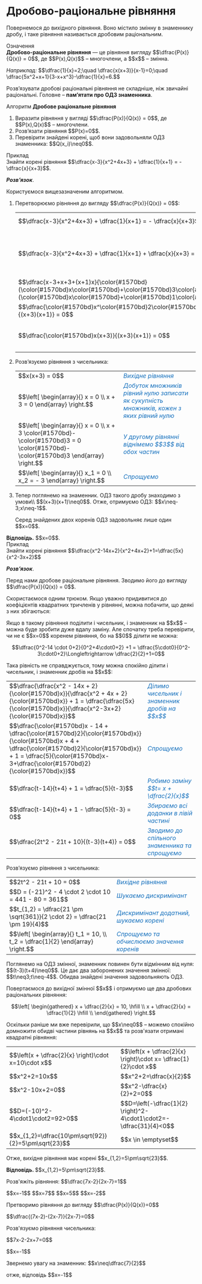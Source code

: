 # Дробово-раціональне рівняння

<p>Повернемося до вихідного рівняння. Воно містило змінну в знаменнику дробу, і таке рівняння називається дробовим раціональним.</p>

<div class="space">
<div class="eoz-wrap">
<span class="eoz">Означення</span>
<div class="eoz-text">
<b>Дробово-раціональне рівняння</b> — це рівняння вигляду $$\dfrac{P(x)}{Q(x)} = 0$$, де $$P(x),Q(x)$$ – многочлени, а $$x$$ – змінна.
</div>
</div>
</div>

<p><i>Наприклад:</i> $$\dfrac{1}{x}=2;\quad \dfrac{x(x+3)}{x-1}=0;\quad \dfrac{5x^2+x+1}{3-x+x^3}-\dfrac{1}{x}=6.$$</p>

<p>Розв’язувати дробові раціональні рівняння не складніше, ніж звичайні раціональні. Головне – <b>пам’ятати про ОДЗ знаменника</b>.</p>

<div class="space">
<div class="alg-wrap">
<span class="alg">Алгоритм</span> <b>Дробове раціональне рівняння</b>
<div class="alg-text">
<ol>
<li>Виразити рівняння у вигляді $$\dfrac{P(x)}{Q(x)} = 0$$, де $$P(x),Q(x)$$ – многочлени.</li>
<li>Розв’язати рівняння $$P(x)=0$$.</li>
<li>Перевірити знайдені корені, щоб вони задовольняли ОДЗ знаменника: $$Q(x_i)\neq0$$.</li>
</ol>
</div>
</div>
</div>

<div class="space">
<div class="task-wrap">
<span class="task">Приклад</span>
<div class="task-text">
Знайти корені рівняння $$\dfrac{x-3}{x^2+4x+3} + \dfrac{1}{x+1} = -\dfrac{x}{x+3}$$. 
<p><b><i>Розв’язок</i></b>.</p>
<p>Користуємося вищезазначеним алгоритмом.</p>
<ol>
<li>Перетворюємо рівняння до вигляду $$\dfrac{P(x)}{Q(x)} = 0$$:</li>

<table style="border: none;" class="none">
<tr>
<td>$$\dfrac{x-3}{x^2+4x+3} + \dfrac{1}{x+1} = - \dfrac{x}{x+3}$$</td>
<td><i><font color="1570bd">Вихідне рівняння</font></i></td>
</tr>
<tr>
<td>$$\dfrac{x-3}{x^2+4x+3} + \dfrac{1}{x+1} + \dfrac{x}{x+3} = 0$$</td>
<td><font color="1570bd"><i>Додаємо $$\dfrac{x}{x+3}$$ до обох частин та спрощуємо</i></font></td>
</tr>
<tr>
<td>$$\dfrac{x-3+x+3+(x+1)x}{\color{#1570bd}(\color{#1570bd}x\color{#1570bd}+\color{#1570bd}3\color{#1570bd})\color{#1570bd}(\color{#1570bd}x\color{#1570bd}+\color{#1570bd}1\color{#1570bd})} = 0$$</td>
<td><font color="1570bd"><i>Зводимо до спільного знаменника</i></font></td>
</tr>
<tr>
<td>$$\dfrac{\color{#1570bd}x^\color{#1570bd}2\color{#1570bd}+\color{#1570bd}3\color{#1570bd}x}{(x+3)(x+1)} = 0$$</td>
<td><font color="1570bd"><i>Спрощуємо</i></font></td>
</tr>
<tr>
<td>$$\dfrac{\color{#1570bd}x(x+3)}{(x+3)(x+1)} = 0$$</td>
<td><font color="1570bd"><i>Виносимо $$x$$ в чисельнику за дужки</i></font></td>
</tr>
</table>

<li>Розв’язуємо рівняння з чисельника:</li>

<table style="border: none;" class="none">
<tr>
<td>$$x(x+3) = 0$$</td>
<td><i><font color="1570bd">Вихідне рівняння</font></i></td>
</tr>
<tr>
<td>$$\left[
    \begin{array}{}
        x = 0 \\
        x + 3 = 0
    \end{array}
    \right.$$</td>
<td><font color="1570bd"><i>Добуток множників рівний нулю записати як сукупність множників, кожен з яких рівний нулю</i></font></td>
</tr>
<tr>
<td>$$\left[
    \begin{array}{}
        x = 0 \\
        x + 3 \color{#1570bd}- \color{#1570bd}3 = 0 \color{#1570bd}- \color{#1570bd}3
    \end{array}
    \right.$$</td>
<td><font color="1570bd"><i>У другому рівнянні віднімемо $$3$$ від обох частин</i></font></td>
</tr>
<tr>
<td>$$\left[
    \begin{array}{}
        x_1 = 0 \\
        x_2 = - 3
    \end{array}
    \right.$$</td>
<td><font color="1570bd"><i>Спрощуємо</i></font></td>
</tr>
</table>

<li>Тепер поглянемо на знаменник. ОДЗ такого дробу знаходимо з умови\\ $$(x+3)(x+1)\neq0$$. Отже, отримуємо ОДЗ: $$x\neq-3;x\neq-1$$.</li>
<p>Серед знайдених двох коренів ОДЗ задовольняє лише один $$x=0$$.</p>
</ol>
<b>Вiдповiдь.</b> $$x=0$$.
</div>
</div>
</div>

<div class="space">
<div class="task-wrap">
<span class="task">Приклад</span>
<div class="task-text">
Знайти корені рівняння $$\dfrac{x^2-14x+2}{x^2+4x+2}+1=\dfrac{5x}{x^2-3x+2}$$  
<p><b><i>Розв’язок</i></b>.</p>
<p>Перед нами дробове раціональне рівняння. Зводимо його до вигляду $$\dfrac{P(x)}{Q(x)} = 0$$.</p>
<p>Скористаємося одним трюком. Якщо уважно придивитися до коефіцієнтів квадратних тричленів у рівнянні, можна побачити, що деякі з них збігаються:</p>
<p>Якщо в такому рівняння поділити і чисельник, і знаменник на $$x$$ – можна буде зробити дуже вдалу заміну. Але спочатку треба перевірити, чи не є $$x=0$$ коренем рівняння, бо на $$0$$ ділити не можна:</p>
<p align="center">$$\dfrac{0^2-14 \cdot 0+2}{0^2+4\cdot0+2} +1 = \dfrac{5\cdot0}{0^2-3\cdot0+2}\Longleftrightarrow \dfrac{2}{2}+1=0$$</p>
<p>Така рівність не справджується, тому можна спокійно ділити і чисельник, і знаменник дробів на $$x$$:</p>

<table style="border: none;" class="none">
<tr>
<td>$$\dfrac{\dfrac{x^2 - 14x + 2}{\color{#1570bd}x}}{\dfrac{x^2 + 4x + 2}{\color{#1570bd}x}} + 1 = \dfrac{\dfrac{5x}{\color{#1570bd}x}}{\dfrac{x^2-3x+2}{\color{#1570bd}x}}$$</td>
<td><i><font color="1570bd">Ділимо чисельник і знаменник дробів на $$x$$</font></i></td>
</tr>
<tr>
<td>$$\dfrac{\color{#1570bd}x - 14 + \dfrac{\color{#1570bd}2}{\color{#1570bd}x}}{\color{#1570bd}x + 4 + \dfrac{\color{#1570bd}2}{\color{#1570bd}x}} + 1 = \dfrac{5}{\color{#1570bd}x-3+\dfrac{\color{#1570bd}2}{\color{#1570bd}x}}$$</td>
<td><font color="1570bd"><i>Спрощуємо</i></font></td>
</tr>
<tr>
<td>$$\dfrac{t-14}{t+4} + 1 = \dfrac{5}{t-3}$$</td>
<td><font color="1570bd"><i>Робимо заміну $$t= x + \dfrac{2}{x}$$</i></font></td>
</tr>
<tr>
<td>$$\dfrac{t-14}{t+4} + 1 - \dfrac{5}{t-3} = 0$$</td>
<td><font color="1570bd"><i>Збираємо всі доданки в лівій частині</i></font></td>
</tr>
<tr>
<td>$$\dfrac{2t^2 - 21t + 10}{(t-3)(t+4)} = 0$$</td>
<td><font color="1570bd"><i>Зводимо до спільного знаменника та спрощуємо</i></font></td>
</tr>
</table>

<p>Розв’язуємо рівняння з чисельника:</p>

<table style="border: none;" class="none">
<tr>
<td>$$2t^2 - 21t + 10 = 0$$</td>
<td><i><font color="1570bd">Вихідне рівняння</font></i></td>
</tr>
<tr>
<td>$$D = (-21)^2 - 4 \cdot 2 \cdot 10 = 441 - 80 = 361$$</td>
<td><font color="1570bd"><i>Шукаємо дискримінант</i></font></td>
</tr>
<tr>
<td>$$t_{1,2} = \dfrac{21 \pm \sqrt{361}}{2 \cdot 2} = \dfrac{21 \pm 19}{4}$$</td>
<td><font color="1570bd"><i>Дискримінант додатний, шукаємо корені</i></font></td>
</tr>
<tr>
<td>$$\left[
    \begin{array}{}
        t_1 = 10, \\
        t_2 = \dfrac{1}{2}
    \end{array}
    \right.$$</td>
<td><font color="1570bd"><i>Спрощуємо та обчислюємо значення коренів</i></font></td>
</tr>
</table>

<p>Поглянемо на ОДЗ змінної, знаменник повинен бути відмінним від нуля: $$(t-3)(t+4)\neq0$$. Це дає два заборонених значення змінної: $$t\neq3;t\neq-4$$. Обидва знайдені значення задовольняють ОДЗ.</p>
<p>Повертаємося до вихідної змінної $$x$$ і отримуємо ще два дробових раціональних рівняння:</p>
<p align="center">$$\left[ \begin{gathered} 
x + \dfrac{2}{x} = 10, \hfill \\ 
x + \dfrac{2}{x} = \dfrac{1}{2} \hfill \\ 
\end{gathered} 
\right.$$</p>
<p>Оскільки раніше ми вже перевірили, що $$x\neq0$$ – можемо спокійно домножити обидві частини рівнянь на $$x$$ та розв'язати отримані квадратні рівняння:</p>
<table>
<tr>
<td>$$\left(x + \dfrac{2}{x} \right)\cdot x=10\cdot x$$</td>
<td>$$\left(x + \dfrac{2}{x} \right)\cdot x= \dfrac{1}{2}\cdot x$$</td>
</tr>
<tr>
<td>$$x^2+2=10x$$</td>
<td>$$x^2+2=\dfrac{x}{2}$$</td>
</tr>
<tr>
<td>$$x^2-10x+2=0$$</td>
<td>$$x^2-\dfrac{x}{2}+2=0$$</td>
</tr>
<tr>
<td>$$D=(-10)^2-4\cdot1\cdot2=92>0$$</td>
<td>$$D=\left(-\dfrac{1}{2} \right)^2-4\cdot1\cdot2=-\dfrac{31}{4}<0$$</td>
</tr>
<tr>
<td>$$x_{1,2}=\dfrac{10\pm\sqrt{92}}{2}=5\pm\sqrt{23}$$</td>
<td>$$x \in \emptyset$$</td>
</tr>
</table>
<p>Отже, вихідне рівняння має корені $$x_{1,2}=5\pm\sqrt{23}$$.</p>
<b>Вiдповiдь. </b> $$x_{1,2}=5\pm\sqrt{23}$$.
</div>
</div>
</div>

<quiz correctLabel="correct" incorrectLabel="incorrect" checkLabel="check">
 <question text="">
        <p>Розв'яжіть рівняння: $$\dfrac{7x-2}{2x-7}=1$$</p>
        <answer correct>$$x=-1$$</answer>
        <answer>$$x=7$$</answer>
        <answer>$$x=5$$</answer>
        <answer>$$x=-2$$</answer>
        <explanation>
        <p>Претворимо рівняння до вигляду $$\dfrac{P(x)}{Q(x)}=0$$</p>
        <p>$$\dfrac{(7x-2)-(2x-7)}{2x-7}=0$$</p>
        <p>Розв'язуємо рівняння чисельника:</p>
        <p>$$7x-2-2x+7=0$$</p>
        <p>$$x=-1$$</p>
        <p>Звернемо увагу на знаменник: $$x\neq\dfrac{7}{2}$$</p>
        <p>отже, відповідь $$x=-1$$</p>
        </explanation>
</question>
</quiz>